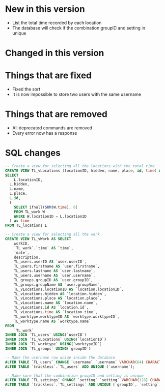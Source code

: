 # New in this version

 - List the total time recorded by each location
 - The database will check if the combination groupID and setting in unique

# Changed in this version

# Things that are fixed

 - Fixed the sort
 - It is now impossible to store two users with the same username

# Things that are removed

 - All deprecated commands are removed
 - Every error now has a response

# SQL changes

```sql
-- Create a view for selecting all the locations with the total time
CREATE VIEW TL_vLocations (locationID, hidden, name, place, id, time) AS
SELECT
	L.locationID,
  L.hidden,
  L.name,
  L.place,
  L.id,
  (
    SELECT ifnull(SUM(W.time), 0)
    FROM TL_work W
    WHERE W.locationID = L.locationID
  ) as time
FROM TL_locations L

-- Create a view for selecting all the work
CREATE VIEW TL_vWork AS SELECT
    workID,
    `TL_work`.`time` AS `time`,
    `date`,
    description,
    TL_users.userID AS `user.userID`,
    TL_users.firstname AS `user.firstname`,
    TL_users.lastname AS `user.lastname`,
    TL_users.username AS `user.username`,
    TL_groups.groupID AS `user.groupID`,
    TL_groups.groupName AS `user.groupName`,
    TL_vLocations.locationID AS `location.locationID`,
    TL_vLocations.hidden AS `location.hidden`,
    TL_vLocations.place AS `location.place`,
    TL_vLocations.name AS `location.name`,
    TL_vLocations.id AS `location.id`,
    TL_vLocations.time AS `location.time`,
    TL_worktype.worktypeID AS `worktype.worktypeID`,
    TL_worktype.name AS `worktype.name`
FROM
    `TL_work`
INNER JOIN `TL_users` USING(`userID`)
INNER JOIN `TL_vLocations` USING(`locationID`)
INNER JOIN `TL_worktype` USING(`worktypeID`)
INNER JOIN `TL_groups` USING(`groupID`)

-- Make the username row uniqe inside the database
ALTER TABLE `TL_users` CHANGE `username` `username` VARCHAR(64) CHARACTER SET utf8mb4 COLLATE utf8mb4_0900_ai_ci NOT NULL;
ALTER TABLE `trackless`.`TL_users` ADD UNIQUE (`username`);

-- Make sure that the combination groupID and setting is unique
ALTER TABLE `TL_settings` CHANGE `setting` `setting` VARCHAR(128) CHARACTER SET utf8mb4 COLLATE utf8mb4_0900_ai_ci NOT NULL;
ALTER TABLE `trackless`.`TL_settings` ADD UNIQUE (`groupID`, `setting`);
```